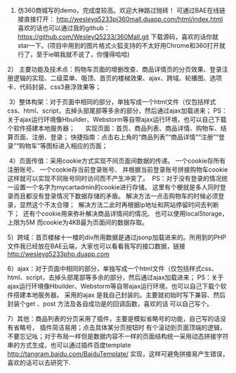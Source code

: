 1) 仿360商城写的demo，完成度较高。欢迎大神路过抛砖！ 可通过BAE在线链接直接打开：   http://wesleyq5233pj360mall.duapp.com/html/index.html  喜欢的话也可以通过我的github：  https://github.com/WesleyQ5233/360Mall.git  下载源码，喜欢的话你就star一下。(项目中用到的图片格式火狐支持的不太好用Chrome和360打开就行了，至于ie嘛我就不说了，你懂得哈哈)

2） 主要功能及技术点：购物车页面的增删改查、商品详情页的分页效果、登录注册逻辑的实现、二级菜单、吸顶、首页的楼梯效果、ajax、跨域、轮播图、选项卡、代码封装、css3悬浮效果等；

 3）整体构架：对于页面中相同的部分，单独写成一个html文件（仅包括样式css、html、script，去掉头部尾部等多余的部分，然后通过ajax加载进来； PS：关于ajax运行环境像Hbuilder、Webstorm等自带ajax运行环境，也可以自己下载个软件搭建本地服务器；
     实现页面：首页、商品列表、商品详情、购物车、结算页面、注册、登录；
     快捷指南：点击右上角的“商品列表”“商品详情”“注册”“登录”“购物车”等图标进入相应的页面；

 4）页面传值：采用cookie方式实现不同页面间数据的传递。
一个cookie存所有注册账号、
一个cookie存当前登录账号、
并根据当前登录账号拼接购物车cookie 这样就可以实现不同账号同时访问而不产生冲突了。 
PS：对于没有登录的情况统一设置一个名字为mycartadmin的cookie进行存储。
这里有个梗就是多人同时登录而且都没有登录情况下数据存储的矛盾。
解决方法一点击购物车的时候必须登录，显然这个不太合理； 
解决方法二此时再根据ip地址和网站停留时间去判断下； 
还有个cookie用来弥补解决商品详情间的情况。
也可以使用localStorage，上限为5M 而cookie为4KB最为页面间的数据存取。

5）跨域：首页楼梯十一楼的div所用数据是通过jsonp加载进来的。所用到的PHP文件我已经放在BAE云端，大家也可以看看我写的接口数据，链接 http://wesleyq5233php.duapp.com

6）ajax：对于页面中相同的部分，单独写成一个html文件（仅包括样式css、html、script，去掉头部尾部等多余的部分，然后通过ajax加载进来； PS：关于ajax运行环境像Hbuilder、Webstorm等自带ajax运行环境，也可以自己下载个软件搭建本地服务器。
 采用的ajax 是我自己封装的。主要就初始时写下兼容、然后封装个get 、post 方法及各自成功是的回调函数，喜欢的话 可以自己写个。

7）其他：商品列表的分页采用了插件，主要是模拟省略号的功能，自己写的话没有省略号，
插件简洁易用；点击具体某分页按钮时 有个滚动到页面顶端的逻辑，不要忘记吆；对于布局一样但是数据内容不一样的页面结构统一采用动态拼接字符串的方式生成，也可以通过插件百度template    http://tangram.baidu.com/BaiduTemplate/   实现，这样可避免拼接易产生错误，喜欢的话可以去研究下.